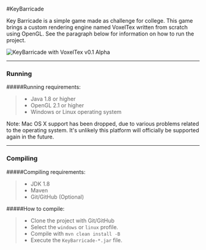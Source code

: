 #KeyBarricade

Key Barricade is a simple game made as challenge for college.
This game brings a custom rendering engine named VoxelTex written from scratch using OpenGL.
See the paragraph below for information on how to run the project.

![KeyBarricade with VoxelTex v0.1 Alpha](http://i.imgur.com/6A82f72.jpg)

---

### Running

#####Running requirements:
>- Java 1.8 or higher
>- OpenGL 2.1 or higher
>- Windows or Linux operating system

Note: Mac OS X support has been dropped, due to various problems related to the operating system. It's unlikely this platform will officially be supported again in the future.

---

### Compiling

#####Compiling requirements:
>- JDK 1.8
>- Maven
>- Git/GitHub (Optional)

#####How to compile:
>- Clone the project with Git/GitHub
>- Select the `windows` or `linux` profile.
>- Compile with `mvn clean install -B`
>- Execute the `KeyBarricade-*.jar` file.
